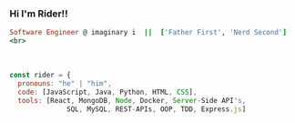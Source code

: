 ### Hi I'm Rider!!                                                  
```ruby
Software Engineer @ imaginary i  ||  ['Father First', 'Nerd Second']
<br>
```
<br>

```javascript
const rider = {
  pronouns: "he" | "him",
  code: [JavaScript, Java, Python, HTML, CSS],
  tools: [React, MongoDB, Node, Docker, Server-Side API's, 
              SQL, MySQL, REST-APIs, OOP, TDD, Express.js]
              
```
